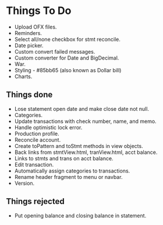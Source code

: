 # Things To Do

* Upload OFX files.
* Reminders.
* Select all/none checkbox for stmt reconcile.
* Date picker.
* Custom convert failed messages.
* Custom converter for Date and BigDecimal.
* War.
* Styling - #85bb65 (also known as Dollar bill)
* Charts.

## Things done

* Lose statement open date and make close date not null.
* Categories.
* Update transactions with check number, name, and memo.
* Handle optimistic lock error.
* Production profile.
* Reconcile account.
* Create toPattern and toStmt methods in view objects.
* Back links from stmtView.html, tranView.html, acct balance.
* Links to stmts and trans on acct balance. 
* Edit transaction.
* Automatically assign categories to transactions.
* Rename header fragment to menu or navbar.
* Version.

## Things rejected

* Put opening balance and closing balance in statement.
